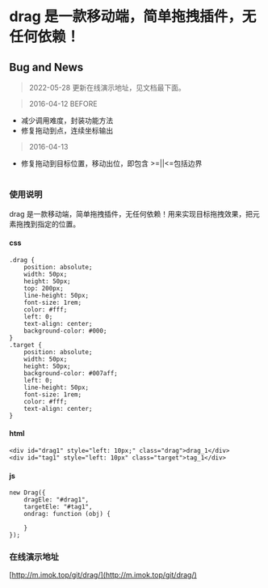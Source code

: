 # drag 是一款移动端，简单拖拽插件，无任何依赖！



## Bug and News

> 2022-05-28 更新在线演示地址，见文档最下面。

>2016-04-12 BEFORE

- 减少调用难度，封装功能方法
- 修复拖动到点，连续坐标输出

>2016-04-13

- 修复拖动到目标位置，移动出位，即包含 >=||<=包括边界 

# 

### 使用说明

drag 是一款移动端，简单拖拽插件，无任何依赖！用来实现目标拖拽效果，把元素拖拽到指定的位置。



#### css


	.drag {
	    position: absolute;
	    width: 50px;
	    height: 50px;
	    top: 200px;
	    line-height: 50px;
	    font-size: 1rem;
	    color: #fff;
	    left: 0;
	    text-align: center;
	    background-color: #000;
	}
	.target {
	    position: absolute;
	    width: 50px;
	    height: 50px;
	    background-color: #007aff;
	    left: 0;
	    line-height: 50px;
	    font-size: 1rem;
	    color: #fff;
	    text-align: center;
	}

#### html


	<div id="drag1" style="left: 10px;" class="drag">drag_1</div>
	<div id="tag1" style="left: 10px" class="target">tag_1</div>

#### js


	new Drag({
	    dragEle: "#drag1",
	    targetEle: "#tag1",
	    ondrag: function (obj) {
			    
	    }
	});

### 在线演示地址
[http://m.imok.top/git/drag/](http://m.imok.top/git/drag/)

